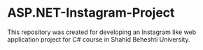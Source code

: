 # ASP.NET-Instagram-Project
This repository was created for developing an Instagram like web application project for C# course in Shahid Beheshti University.
